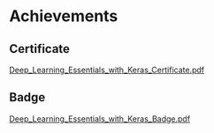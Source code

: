 

# Achievements
## Certificate
[Deep_Learning_Essentials_with_Keras_Certificate.pdf](https://prod-files-secure.s3.us-west-2.amazonaws.com/03e82b26-cccb-4906-bb56-adabcbdc0655/f5cf1405-8a02-49a4-beb6-3d50b033ba6e/Deep_Learning_Essentials_with_Keras_Certificate.pdf?X-Amz-Algorithm=AWS4-HMAC-SHA256&X-Amz-Content-Sha256=UNSIGNED-PAYLOAD&X-Amz-Credential=ASIAZI2LB466VC4LCPGM%2F20250130%2Fus-west-2%2Fs3%2Faws4_request&X-Amz-Date=20250130T071321Z&X-Amz-Expires=3600&X-Amz-Security-Token=IQoJb3JpZ2luX2VjEJb%2F%2F%2F%2F%2F%2F%2F%2F%2F%2FwEaCXVzLXdlc3QtMiJIMEYCIQC0rE7JzP%2FJrCySfkNYZU4E%2FlnSVkZcMJYLo6Q7XDJg%2FQIhALYJ5kQGV3rlWDSz1fTRkuMjZWUdR31eZxdXoSz7X0maKogECJ%2F%2F%2F%2F%2F%2F%2F%2F%2F%2F%2FwEQABoMNjM3NDIzMTgzODA1IgzchOGynjhn12KIPTgq3ANCv0qiUVGz%2B%2B7Ac9bYe%2B%2Bw%2FasGsd1hfYCaXCeDQyQoDMrPq3U1VHp71yyYS3dSEfDyMz%2BHX92HkmCLQ%2BJBUjKOxAsngNd93ZBfLjxyut%2BrZhoI0XKplbRni7jZfwPEBYy3WGJ2Oc%2B8gkXwSGAXi8rWtMtia0r8jFc2UBCH%2FWeWh0KDuMtTGkf%2FJSRd%2F2YQgdr3xekx6sxhAwYQRqvVNlQq4KMXMAEwY0yt9PfK6w8agzdtDwv3czkfnhtDc7t1I%2BfQ68pEBL2TQrHl5dMpyl%2FzwQqyLFAiZPtNosXaNy3GOQV9hE4yYNg%2BsA8azFUy1pvU0G%2BFyz5QKIXdpnJwrKpxKF7yVe52A3K3AMdsPBvbPCHnnsPzGHP6MwbAUpuoF6jLP8jwHBNCp4QN5BsEl8bmrIOqmLQRGs5O8ux4qDGPm45dQDHQxu9QcIUo5cGrOo8zBoIHEN7NRJdfudkUnBpUWpjagfc%2FHWYmH5NBVhw3w%2BtKasBs%2BryQ3AE%2B2AJoqyDpJ%2BU1MFVt6%2B3VfpBlHw3MVkp76OTtJ9EyTGa5NDTcUfw%2F%2BRGGkRYHaLjoPEr7ez6ohtIHi1P7GUsLNC3vrf1l3zTZWe1azfAOQt9PwmfK4x6Wo2X64pBvLriktjDFouy8BjqkAXYmcGTPnwa8P5TcGg9kk02WFku57oP5ca0BUagQM%2F5zqEn0fi8YcrYkNcUUJe4rNm3sysGXoWm%2Fv2j3p2Iz1N8SQweaBtE8hpRyYtWDF%2FpKAtEBZqHK7BJzK7WAFkXlXO%2FcL0V2ywjnaL2X5owwvT2KQGUKg8tOFNSTNU%2BPsrmAze960bpYDhB8v0N0iLW764ieqxYMMQ49KlPqV97xz80RyOF1&X-Amz-Signature=96eef2fb5e4a13c66380f29ba91c4e56bfb4f0458d1c04afeaae0cdad379a9cf&X-Amz-SignedHeaders=host&x-id=GetObject)
## Badge
[Deep_Learning_Essentials_with_Keras_Badge.pdf](https://prod-files-secure.s3.us-west-2.amazonaws.com/03e82b26-cccb-4906-bb56-adabcbdc0655/5c209097-6d96-477f-a031-edc11aa6225f/Deep_Learning_Essentials_with_Keras_Badge.pdf?X-Amz-Algorithm=AWS4-HMAC-SHA256&X-Amz-Content-Sha256=UNSIGNED-PAYLOAD&X-Amz-Credential=ASIAZI2LB466VC4LCPGM%2F20250130%2Fus-west-2%2Fs3%2Faws4_request&X-Amz-Date=20250130T071321Z&X-Amz-Expires=3600&X-Amz-Security-Token=IQoJb3JpZ2luX2VjEJb%2F%2F%2F%2F%2F%2F%2F%2F%2F%2FwEaCXVzLXdlc3QtMiJIMEYCIQC0rE7JzP%2FJrCySfkNYZU4E%2FlnSVkZcMJYLo6Q7XDJg%2FQIhALYJ5kQGV3rlWDSz1fTRkuMjZWUdR31eZxdXoSz7X0maKogECJ%2F%2F%2F%2F%2F%2F%2F%2F%2F%2F%2FwEQABoMNjM3NDIzMTgzODA1IgzchOGynjhn12KIPTgq3ANCv0qiUVGz%2B%2B7Ac9bYe%2B%2Bw%2FasGsd1hfYCaXCeDQyQoDMrPq3U1VHp71yyYS3dSEfDyMz%2BHX92HkmCLQ%2BJBUjKOxAsngNd93ZBfLjxyut%2BrZhoI0XKplbRni7jZfwPEBYy3WGJ2Oc%2B8gkXwSGAXi8rWtMtia0r8jFc2UBCH%2FWeWh0KDuMtTGkf%2FJSRd%2F2YQgdr3xekx6sxhAwYQRqvVNlQq4KMXMAEwY0yt9PfK6w8agzdtDwv3czkfnhtDc7t1I%2BfQ68pEBL2TQrHl5dMpyl%2FzwQqyLFAiZPtNosXaNy3GOQV9hE4yYNg%2BsA8azFUy1pvU0G%2BFyz5QKIXdpnJwrKpxKF7yVe52A3K3AMdsPBvbPCHnnsPzGHP6MwbAUpuoF6jLP8jwHBNCp4QN5BsEl8bmrIOqmLQRGs5O8ux4qDGPm45dQDHQxu9QcIUo5cGrOo8zBoIHEN7NRJdfudkUnBpUWpjagfc%2FHWYmH5NBVhw3w%2BtKasBs%2BryQ3AE%2B2AJoqyDpJ%2BU1MFVt6%2B3VfpBlHw3MVkp76OTtJ9EyTGa5NDTcUfw%2F%2BRGGkRYHaLjoPEr7ez6ohtIHi1P7GUsLNC3vrf1l3zTZWe1azfAOQt9PwmfK4x6Wo2X64pBvLriktjDFouy8BjqkAXYmcGTPnwa8P5TcGg9kk02WFku57oP5ca0BUagQM%2F5zqEn0fi8YcrYkNcUUJe4rNm3sysGXoWm%2Fv2j3p2Iz1N8SQweaBtE8hpRyYtWDF%2FpKAtEBZqHK7BJzK7WAFkXlXO%2FcL0V2ywjnaL2X5owwvT2KQGUKg8tOFNSTNU%2BPsrmAze960bpYDhB8v0N0iLW764ieqxYMMQ49KlPqV97xz80RyOF1&X-Amz-Signature=d78b4000a4eccb9449084eb0b12324dcdb50e0af55261b676de979a3f9fe646c&X-Amz-SignedHeaders=host&x-id=GetObject)
